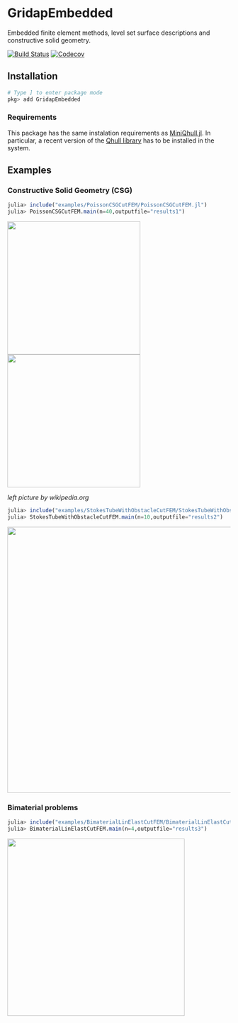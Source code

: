 # GridapEmbedded

Embedded finite element methods, level set surface descriptions and constructive solid geometry.

[![Build Status](https://travis-ci.com/gridap/GridapEmbedded.jl.svg?branch=master)](https://travis-ci.com/gridap/GridapEmbedded.jl)
[![Codecov](https://codecov.io/gh/gridap/GridapEmbedded.jl/branch/master/graph/badge.svg)](https://codecov.io/gh/gridap/GridapEmbedded.jl)

## Installation

```julia
# Type ] to enter package mode
pkg> add GridapEmbedded 
```

### Requirements

This package has the same instalation requirements as [MiniQhull.jl](https://github.com/gridap/MiniQhull.jl).
In particular, a recent version of the [Qhull library](http://www.qhull.org/) has to be installed in the system.

## Examples

### Constructive Solid Geometry (CSG)

```julia
julia> include("examples/PoissonCSGCutFEM/PoissonCSGCutFEM.jl")
julia> PoissonCSGCutFEM.main(n=40,outputfile="results1")
```

<img src="https://upload.wikimedia.org/wikipedia/commons/8/8b/Csg_tree.png" width="300"><img src="https://github.com/gridap/GridapEmbedded.jl/blob/master/examples/PoissonCSGCutFEM/PoissonCSGCutFEM_solution.png?raw=true" width="300">

*left picture by wikipedia.org*

```julia
julia> include("examples/StokesTubeWithObstacleCutFEM/StokesTubeWithObstacleCutFEM.jl")
julia> StokesTubeWithObstacleCutFEM.main(n=10,outputfile="results2")
```

<img src="https://github.com/gridap/GridapEmbedded.jl/blob/master/examples/StokesTubeWithObstacleCutFEM/StokesTubeWithObstacleCutFEM_solution.png?raw=true" width="600">

### Bimaterial problems

```julia
julia> include("examples/BimaterialLinElastCutFEM/BimaterialLinElastCutFEM.jl")
julia> BimaterialLinElastCutFEM.main(n=4,outputfile="results3")
```

<img src="https://raw.githubusercontent.com/gridap/GridapEmbedded.jl/master/examples/BimaterialLinElastCutFEM/BimaterialLinElastCutFEM_solution.png" width="400">

